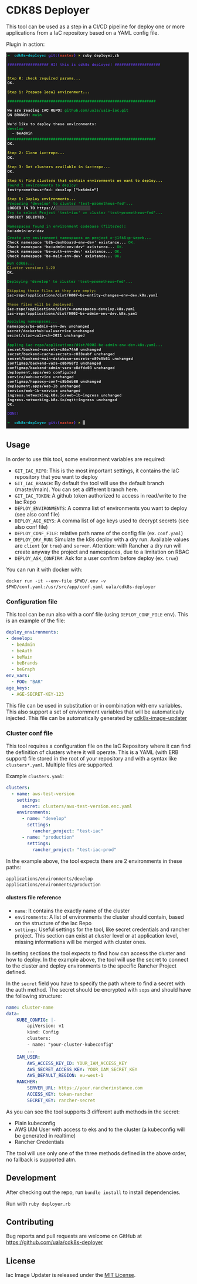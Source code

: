 # CDK8S Deployer

This tool can be used as a step in a CI/CD pipeline for deploy one or more applications from a IaC repository based on a YAML config file.


Plugin in action:

![Execution](/example-deployer.png)

## Usage

In order to use this tool, some environment variables are required:
* `GIT_IAC_REPO`: This is the most important settings, it contains the IaC repository that you want to deploy
* `GIT_IAC_BRANCH`: By default the tool will use the default branch (master/main). You can set a different branch here.
* `GIT_IAC_TOKEN`: A github token authorized to access in read/write to the Iac Repo
* `DEPLOY_ENVIRONMENTS`: A comma list of environments you want to deploy (see also conf file)
* `DEPLOY_AGE_KEYS`: A comma list of age keys used to decrypt secrets (see also conf file)
* `DEPLOY_CONF_FILE`: relative path name of the config file (ex. `conf.yaml`)
* `DEPLOY_DRY_RUN`: Simulate the k8s deploy with a dry run. Available values are `client` (or `true`) and `server`. Attention: with Rancher a dry run will create anyway the project and namespaces, due to a limitation on RBAC
* `DEPLOY_ASK_CONFIRM`: Ask for a user confirm before deploy (ex. `true`)

You can run it with docker with:
```
docker run -it --env-file $PWD/.env -v $PWD/conf.yaml:/usr/src/app/conf.yaml uala/cdk8s-deployer
```

### Configuration file
This tool can be run also with a conf file (using `DEPLOY_CONF_FILE` env).
This is an example of the file:
```yaml
deploy_environments:
- develop:
  - beAdmin
  - beAuth
  - beMain
  - beBrands
  - beGraph
env_vars:
  - FOO: "BAR"
age_keys:
  - AGE-SECRET-KEY-123
```
This file can be used in substitution or in combination with env variables.
This also support a set of enviornment variables that will be automatically injected.
This file can be automatically generated by [cdk8s-image-updater](https://github.com/uala/cdk8s-image-updater)

### Cluster conf file
This tool requires a configuration file on the IaC Repository where it can find the definition of clusters where it will operate.
This is a YAML (with ERB support) file stored in the root of your repository and with a syntax like `clusters*.yaml`.
Multiple files are supported.

Example `clusters.yaml`:
```yaml
clusters:
  - name: aws-test-version
    settings:
      secret: clusters/aws-test-version.enc.yaml
    environments:
      - name: "develop"
        settings:
          rancher_project: "test-iac"
      - name: "production"
        settings:
          rancher_project: "test-iac-prod"
```

In the example above, the tool expects there are 2 environments in these paths:
```
applications/environments/develop
applications/environments/production
```

#### clusters file reference

* `name`: It contains the exactly name of the cluster
* `environments`: A list of environments the cluster should contain, based on the structure of the Iac Repo
* `settings`: Useful settings for the tool, like secret credentials and rancher project. This section can exist at cluster level or at application level, missing informations will be merged with cluster ones.

In setting sections the tool expects to find how can access the cluster and how to deploy.
In the example above, the tool will use the secret to connect to the cluster and deploy environments to the specific Rancher Project defined.

In the `secret` field you have to specify the path where to find a secret with the auth method.
The secret should be encrypted with `sops` and should have the following structure:
```yaml
name: cluster-name
data:
    KUBE_CONFIG: |-
        apiVersion: v1
        kind: Config
        clusters:
        - name: "your-cluster-kubeconfig"
        ...
    IAM_USER:
        AWS_ACCESS_KEY_ID: YOUR_IAM_ACCESS_KEY
        AWS_SECRET_ACCESS_KEY: YOUR_IAM_SECRET_KEY
        AWS_DEFAULT_REGION: eu-west-1
    RANCHER:
        SERVER_URL: https://your.rancherinstance.com
        ACCESS_KEY: token-rancher
        SECRET_KEY: rancher-secret
```
As you can see the tool supports 3 different auth methods in the secret:
* Plain kubeconfig
* AWS IAM User with access to eks and to the cluster (a kubeconfig will be generated in realtime)
* Rancher Credentials

The tool will use only one of the three methods defined in the above order, no fallback is supported atm.

## Development

After checking out the repo, run `bundle install` to install dependencies.

Run with `ruby deployer.rb`


## Contributing

Bug reports and pull requests are welcome on GitHub at https://github.com/uala/cdk8s-deployer

## License

Iac Image Updater is released under the [MIT License](https://opensource.org/licenses/MIT).
